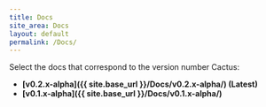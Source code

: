 ```yaml
---
title: Docs
site_area: Docs
layout: default
permalink: /Docs/
---
```


Select the docs that correspond to the version number Cactus:

- **[v0.2.x-alpha]({{ site.base_url }}/Docs/v0.2.x-alpha/) (Latest)**
- **[v0.1.x-alpha]({{ site.base_url }}/Docs/v0.1.x-alpha/)**
